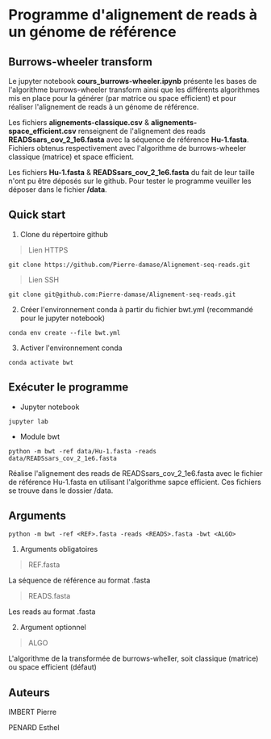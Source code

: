 # Programme d'alignement de reads à un génome de référence

## Burrows-wheeler transform

Le jupyter notebook **cours_burrows-wheeler.ipynb** présente les bases de l'algorithme burrows-wheeler transform ainsi que les différents algorithmes mis en place pour la générer (par matrice ou space efficient) et pour réaliser l'alignement de reads à un génome de référence.

Les fichiers **alignements-classique.csv** & **alignements-space_efficient.csv** renseignent de l'alignement des reads **READSsars_cov_2_1e6.fasta** avec la séquence de référence **Hu-1.fasta**. Fichiers obtenus respectivement avec l'algorithme de burrows-wheeler classique (matrice) et space efficient. 

Les fichiers **Hu-1.fasta** & **READSsars_cov_2_1e6.fasta** du fait de leur taille n'ont pu être déposés sur le github. Pour tester le programme veuiller les déposer dans le fichier **/data**.

## Quick start

1. Clone du répertoire github

> Lien HTTPS

```
git clone https://github.com/Pierre-damase/Alignement-seq-reads.git
```

> Lien SSH

```
git clone git@github.com:Pierre-damase/Alignement-seq-reads.git
```

2. Créer l'environnement conda à partir du fichier bwt.yml (recommandé pour le jupyter notebook)

```
conda env create --file bwt.yml
```

3. Activer l'environnement conda

```
conda activate bwt
```

## Exécuter le programme

- Jupyter notebook

```
jupyter lab
```

- Module bwt

```
python -m bwt -ref data/Hu-1.fasta -reads data/READSsars_cov_2_1e6.fasta
```

Réalise l'alignement des reads de READSsars_cov_2_1e6.fasta avec le fichier de référence Hu-1.fasta en utilisant l'algorithme sapce efficient. Ces fichiers se trouve dans le dossier /data.


## Arguments

```
python -m bwt -ref <REF>.fasta -reads <READS>.fasta -bwt <ALGO>
```

1. Arguments obligatoires

> REF.fasta

La séquence de référence au format .fasta

> READS.fasta

Les reads au format .fasta

2. Argument optionnel
    
> ALGO
    
L'algorithme de la transformée de burrows-wheller, soit classique (matrice) ou space efficient (défaut)
    
## Auteurs

IMBERT Pierre

PENARD Esthel
